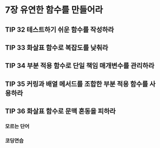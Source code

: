 # 7장 유연한 함수를 만들어라

## TIP 32 테스트하기 쉬운 함수를 작성하라



## TIP 33 화살표 함수로 복잡도를 낮춰라



## TIP 34 부분 적용 함수로 단일 책임 매개변수를 관리하라



## TIP 35 커링과 배열 메서드를 조합한 부분 적용 함수를 사용하라



## TIP 36 화살표 함수로 문맥 혼동을 피하라



### 모르는 단어



### 코딩연습


